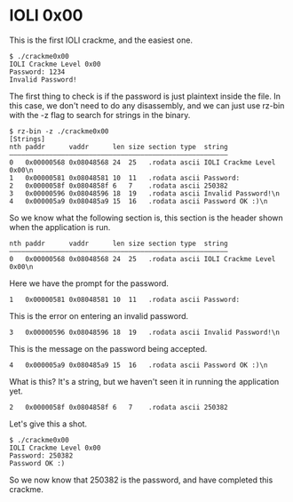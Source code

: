 IOLI 0x00
=========

This is the first IOLI crackme, and the easiest one.

```
$ ./crackme0x00
IOLI Crackme Level 0x00
Password: 1234
Invalid Password!
```

The first thing to check is if the password is just plaintext inside the file. In this case, we don't need to do any disassembly, and we can just use rz-bin with the -z flag to search for strings in the binary.

```
$ rz-bin -z ./crackme0x00
[Strings]
nth paddr      vaddr      len size section type  string
―――――――――――――――――――――――――――――――――――――――――――――――――――――――
0   0x00000568 0x08048568 24  25   .rodata ascii IOLI Crackme Level 0x00\n
1   0x00000581 0x08048581 10  11   .rodata ascii Password:
2   0x0000058f 0x0804858f 6   7    .rodata ascii 250382
3   0x00000596 0x08048596 18  19   .rodata ascii Invalid Password!\n
4   0x000005a9 0x080485a9 15  16   .rodata ascii Password OK :)\n
```

So we know what the following section is, this section is the header shown when the application is run.

```
nth paddr      vaddr      len size section type  string
―――――――――――――――――――――――――――――――――――――――――――――――――――――――
0   0x00000568 0x08048568 24  25   .rodata ascii IOLI Crackme Level 0x00\n
```

Here we have the prompt for the password.

```
1   0x00000581 0x08048581 10  11   .rodata ascii Password:
```

This is the error on entering an invalid password.

```
3   0x00000596 0x08048596 18  19   .rodata ascii Invalid Password!\n
```

This is the message on the password being accepted.

```
4   0x000005a9 0x080485a9 15  16   .rodata ascii Password OK :)\n
```

What is this? It's a string, but we haven't seen it in running the application yet.

```
2   0x0000058f 0x0804858f 6   7    .rodata ascii 250382
```

Let's give this a shot.

```
$ ./crackme0x00
IOLI Crackme Level 0x00
Password: 250382
Password OK :)
```

So we now know that 250382 is the password, and have completed this crackme.
